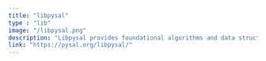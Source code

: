 ```yaml
---
title: "libpysal"
type : "lib"
image: "/libpysal.png"
description: "Libpysal provides foundational algorithms and data structures that support the rest of the library. This currently includes the following modules: input/output (`io`), which provides readers and writers for common geospatial file formats; weights (`weights`), which provides the main class to store spatial weights matrices, as well as several utilities to manipulate and operate on them; computational geometry (`cg`), with several algorithms, such as Voronoi tessellations or alpha shapes that efficiently process geometric shapes; and an additional module with example data sets (`examples`)."
link: "https://pysal.org/libpysal/"
---
```




